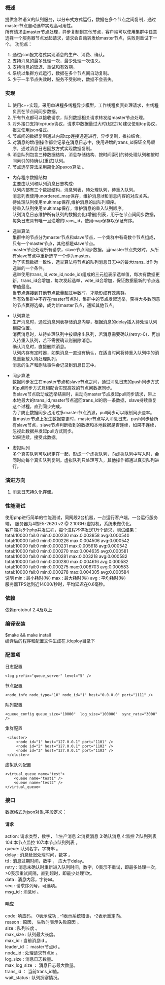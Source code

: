 ### 概述 
  提供各种语义的队列服务，以分布式方式运行，数据在多个节点之间复制，通过master节点自动选举实现高可用性。  
  所有请求由master节点处理，异步复制到其他节点，客户端可以使用集群中任意选择一个服务器节点发起请求，请求会自动转发给master节点，失败则重试下一个。
  功能点： 
  1. 通过json报文格式实现消息的生产、消费、确认。
  2. 支持消息的最多处理一次，最少处理一次语义。
  3. 支持消息的延迟、重试和有效期。
  4. 系统以集群方式运行，数据在多个节点间自动复制。
  5. 少于一半节点失效时，服务不受影响，数据不会丢失。


### 实现
 1. 使用c++实现，采用单进程多线程异步模型，工作线程负责处理请求，主线程负责在节点间同步数据。
 2. 所有节点都可以接收请求，队列数据相关请求转发给master节点处理。
 3. 对外接口支持tcp/udp协议，请求中数据量过大时(超过2k)建议使用tcp协议，报文使用json格式。
 4. 节点间的数据复制通过内部tcp连接通道进行，异步复制，推拉结合。
 5. 对消息的增/删操作都会记录在消息日志中，使用递增的trans_id保证全局顺序，通过消息日志回放方式实现数据复制。
 6. 消息队列包含三种数据结构，消息存储结构、按时间索引的待处理队列和按时间索引的待确认(重试)队列。
 7. 节点选举算法采用简化的paxos算法 。

 * 内存程序数据结构   
   主要由队列和队列消息日志构成:   
   队列内部有三个数据结构，消息列表，待处理队列，待重入队列。  
   消息列表使用unordered_map保存，维护消息id和消息内容的对应关系。  
   待处理队列使用multimap保存,维护消息的出队列顺序。  
   待重入队列使用multimap保存，维护消息的重入队列顺序。  
   队列消息日志维护所有队列的数据变化(增删)列表，用于在节点间同步数据，每条日志具有唯一且递增的trans_id，使用map保存以保证有序。  

 * 选举算法   
   集群中的节点分为master节点和slave节点，一个集群中有奇数个节点组成，只有一个master节点，其他都是slave节点。   
   master节点处理所有请求，slave节点同步数据，当master节点失效时，从所有slave节点中重新选举一个作为master。  
   为了实现数据一致性，选举算法将节点的队列消息日志中的最大trans_id作为选举的一个条件。  
   选举使用(trans_id,vote_id,node_id)组成的三元组表示选举值，每次有数据更新，trans_id会增加，每次发起选举，vote_id会增加，保证数据最新的节点选举值最高。  
   当节点连接到其他节点数量超过半数时，才能形成有效集群。  
   当有效集群中不存在master节点时，集群中的节点发起选举，获得大多数同意的节点赢得选举，成为新master节点，通知其他节点。  

 * 队列算法   
   生产消息时，通过消息列表存储消息内容，根据消息的delay插入待处理队列相应位置。  
   消费消息时，从待处理队列中按顺序出队列，若消息需要确认(retry>0)，再加入待重入队列，若不需要确认则删除消息。  
   确认消息时，直接删除消息。  
   队列内存有定时器，如果消息一直没有确认，在适当时间将待重入队列中的消息重新放入待处理队列。   
   消息的生产和删除事件会记录到消息日志中。   

 * 同步算法   
   数据同步发生在master节点和slave节点之间，通过消息日志的push同步方式和pull同步方式互相配合实现高效的节点间数据同步。   
   当slave节点启动或选举结束时，主动向master节点发起pull同步请求，带上本地最大的trans_id,master节点返回trans_id的后一条数据，slave持续重复这个过程，直到同步完成。     
   为了防止数据同步占用过多master节点资源，pull同步可以限制同步速率。   
   当master节点上发生数据变更时，master节点写入消息日志，push同步给所有slave节点，slave节点判断收到的数据和本地数据是否连续，如果不连续，忽视此数据并发起pull方式同步。   
   如果连续，接受此数据。  
   
 * 虚拟队列     
   多个真实队列可以绑定在一起，形成一个虚拟队列，向虚拟队列中写入时，会同时向每个真实队列复制。虚拟队列只处理写入，其他操作都通过真实队列进行。   
   
### 演进方向
 1. 消息日志持久化存储。  

### 性能测试
   使用php进行简单的性能测试，同网段2台机器，一台运行客户端，一台运行服务端，
   服务器为4核E5-2620 v2 @ 2.10GHz虚拟机，系统未做优化。  
   客户端为8个php并发进程，每个进程不停发送1万个请求，测试结果：  
total:10000 fail:0 min:0.000230 max:0.003858 avg:0.000540  
total:10000 fail:0 min:0.000226 max:0.004506 avg:0.000542  
total:10000 fail:0 min:0.000231 max:0.005618 avg:0.000542  
total:10000 fail:0 min:0.000270 max:0.004635 avg:0.000581  
total:10000 fail:0 min:0.000281 max:0.003218 avg:0.000582  
total:10000 fail:0 min:0.000280 max:0.004616 avg:0.000582  
total:10000 fail:0 min:0.000275 max:0.008703 avg:0.000583  
total:10000 fail:0 min:0.000278 max:0.004305 avg:0.000584     
   说明  min : 最小耗时(秒) max : 最大耗时(秒) avg : 平均耗时(秒)  
   服务器TPS达到近14000/秒时，平均延迟在0.6毫秒。  

### 依赖   
  依赖protobuf 2.4及以上    

### 编译安装    
  $make && make install    
  编译后的程序和配置文件生成在./deploy目录下    

### 配置项
  日志配置     
  ```
  <log prefix="queue_server" level="5" />
  ```
  节点配置   
  ```
  <node_info node_type="10" node_id="1" host="0.0.0.0" port="1111" />  
  ```
  队列配置   
  ```
  <queue_config queue_size="10000"  log_size="100000"  sync_rate="3000" />  
  ```
  集群配置   
  ```
   <cluster>  
       <node id="1" host="127.0.0.1" port="1101" />  
       <node id="2" host="127.0.0.1" port="1102" />
       <node id="3" host="127.0.0.1" port="1103" />
   </cluster>
   ```

   虚拟队列配置
   ```   
   <virtual_queue name="test">   
       <queue name="test1" />   
       <queue name="test2" />   
   </virtual_queue>   
   ```   

### 接口
 数据格式为json对象,字段定义：
#### 请求
 action: 请求类型，数字， 1:生产消息  2:消费消息 3:确认消息 4:监控  7:队列列表 104:本节点监控 107:本节点队列列表 。   
 queue: 队列名字，字符串 。   
 delay : 消息延迟处理时间，数字 。   
 ttl :  消息过期时间，数字 ， 应大于delay。  
 retry : 消息未确认时重新进入队列时间，数字，0表示不重试，即最多处理一次，>0表示重试间隔，直到超时，即最少处理1次。  
 data :  消息内容，字符串。  
 seq  : 请求序列号，可选项。  
 msg_id : 消息id 。  

#### 响应
 code: 响应码， 0表示成功 , -1表示系统错误，-2表示重定向。  
 reason : 原因， 失败时表示失败原因 。  
 size : 队列长度 。  
 max_size : 队列最大长度。  
 max_id : 当前消息id 。    
 leader_id ： master节点id 。    
 node_id : 处理请求节点id 。   
 log_size : 消息日志数量。   
 max_log_size ： 消息日志最大数量。    
 trans_id ： 当前trans_id值。   
 wait_status : 队列拥塞情况。     
